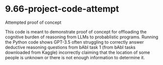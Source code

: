 # 9.66-project-code-attempt
Attempted proof of concept

This code is meant to demonstrate proof of concept for offloading the cognitive burden of reasoning from LLMs to probablistic programs. Running the Python code shows GPT-3.5 often struggling to correctly answer deductive reasoning questions from bAbI task 1 (from bAbI tasks downloaded from Kaggle) incorrectly claiming that the location of some people is unknown or there is not enough information to determine it. 
